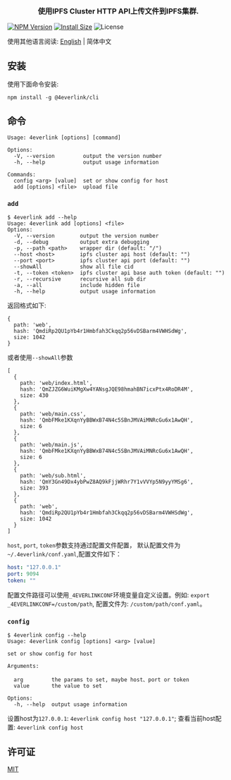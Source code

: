 <h3 align="center">使用IPFS Cluster HTTP API上传文件到IPFS集群.</h3>

[![NPM Version](https://img.shields.io/npm/v/@4everlink/cli)](https://www.npmjs.org/package/@4everlink/cli)
[![Install Size](https://packagephobia.now.sh/badge?p=@4everlink/cli)](https://packagephobia.now.sh/result?p=@4everlink/cli)
![License](https://img.shields.io/npm/l/@4everlink/cli)

使用其他语言阅读: [English](./README.md) | 简体中文

## 安装

使用下面命令安装:

```
npm install -g @4everlink/cli
```

## 命令

```
Usage: 4everlink [options] [command]

Options:
  -V, --version         output the version number
  -h, --help            output usage information

Commands:
  config <arg> [value]  set or show config for host
  add [options] <file>  upload file
```
### **`add`**
```
$ 4everlink add --help
Usage: 4everlink add [options] <file>
Options:
  -V, --version        output the version number
  -d, --debug          output extra debugging
  -p, --path <path>    wrapper dir (default: "/")
  --host <host>        ipfs cluster api host (default: "")
  --port <port>        ipfs cluster api port (default: "")
  --showAll            show all file cid
  -t, --token <token>  ipfs cluster api base auth token (default: "")
  -r, --recursive      recursive all sub dir
  -a, --all            include hidden file
  -h, --help           output usage information
```
返回格式如下:
```
{
  path: 'web',
  hash: 'QmdiRp2QU1pYb4r1Hmbfah3Ckqq2p56vDSBarm4VWHSdWg',
  size: 1042
}
```
或者使用`--showAll`参数
```
[
  {
    path: 'web/index.html',
    hash: 'QmZJZG6WuiKMgXw4YANsgJQE98hmahBN7icxPtx4RoDR4M',
    size: 430
  },
  {
    path: 'web/main.css',
    hash: 'QmbFMke1KXqnYyBBWxB74N4c5SBnJMVAiMNRcGu6x1AwQH',
    size: 6
  },
  {
    path: 'web/main.js',
    hash: 'QmbFMke1KXqnYyBBWxB74N4c5SBnJMVAiMNRcGu6x1AwQH',
    size: 6
  },
  {
    path: 'web/sub.html',
    hash: 'QmY3Gn49Dx4ybPwZ8AQ9kFjjWRhr7Y1vVVYp5N9yyYMSg6',
    size: 393
  },
  {
    path: 'web',
    hash: 'QmdiRp2QU1pYb4r1Hmbfah3Ckqq2p56vDSBarm4VWHSdWg',
    size: 1042
  }
]
```

`host`, `port`, `token`参数支持通过配置文件配置， 默认配置文件为`~/.4everlink/conf.yaml`,配置文件如下：
```yaml
host: "127.0.0.1"
port: 9094
token: ""
```
配置文件路径可以使用`_4EVERLINKCONF`环境变量自定义设置。例如:
`export _4EVERLINKCONF=/custom/path`, 配置文件为: `/custom/path/conf.yaml`。

### **`config`**
```
$ 4everlink config --help
Usage: 4everlink config [options] <arg> [value]

set or show config for host

Arguments:

  arg         the params to set, maybe host、port or token
  value       the value to set

Options:
  -h, --help  output usage information
```
设置host为`127.0.0.1`:  `4everlink config host "127.0.0.1"`;
查看当前host配置: `4everlink config host `

## 许可证

[MIT](LICENSE)
